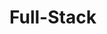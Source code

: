 # Full-Stack

<img scr= "https://www.shutterstock.com/image-vector/full-stack-developer-programmer-who-600w-2126435852.jpg"></img>
